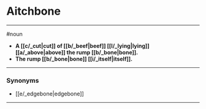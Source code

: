 # Aitchbone
---
#noun
- **A [[c/_cut|cut]] of [[b/_beef|beef]] [[l/_lying|lying]] [[a/_above|above]] the rump [[b/_bone|bone]].**
- **The rump [[b/_bone|bone]] [[i/_itself|itself]].**
---
### Synonyms
- [[e/_edgebone|edgebone]]
---
